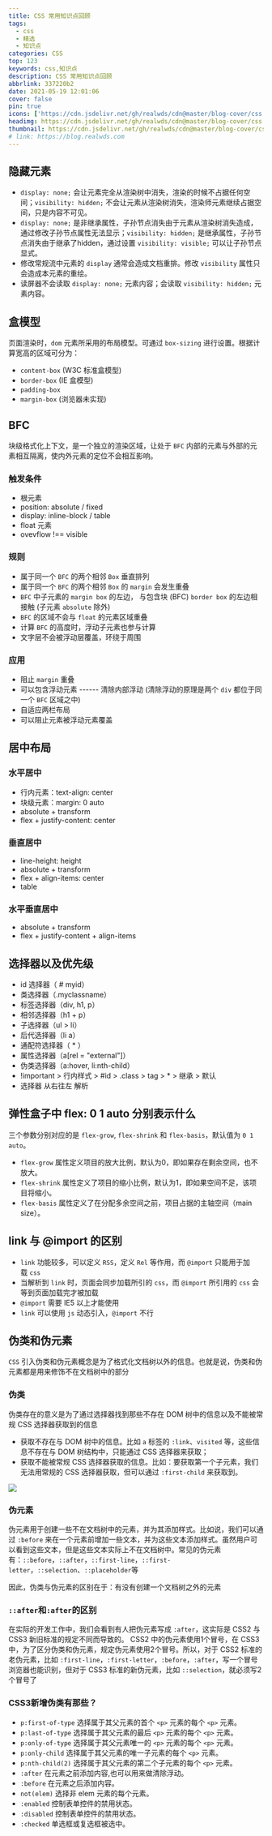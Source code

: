 ```yaml
---
title: CSS 常用知识点回顾
tags:
  - css
  - 精选
  - 知识点
categories: CSS
top: 123
keywords: css,知识点
description: CSS 常用知识点回顾
abbrlink: 337220b2
date: 2021-05-19 12:01:06
cover: false
pin: true
icons: ['https://cdn.jsdelivr.net/gh/realwds/cdn@master/blog-cover/css.66y0hzd74js0.png']
headimg: https://cdn.jsdelivr.net/gh/realwds/cdn@master/blog-cover/css.66y0hzd74js0.png
thumbnail: https://cdn.jsdelivr.net/gh/realwds/cdn@master/blog-cover/css.66y0hzd74js0.png
# link: https://blog.realwds.com
---
```


## 隐藏元素

- `display: none;` 会让元素完全从渲染树中消失，渲染的时候不占据任何空间；`visibility: hidden;` 不会让元素从渲染树消失，渲染师元素继续占据空间，只是内容不可见。
- `display: none;` 是非继承属性，子孙节点消失由于元素从渲染树消失造成，通过修改子孙节点属性无法显示；`visibility: hidden;` 是继承属性，子孙节点消失由于继承了hidden，通过设置 `visibility: visible;` 可以让子孙节点显式。
- 修改常规流中元素的 `display` 通常会造成文档重排。修改 `visibility` 属性只会造成本元素的重绘。
- 读屏器不会读取 `display: none;` 元素内容；会读取 `visibility: hidden;` 元素内容。

## 盒模型

页面渲染时，`dom` 元素所采用的布局模型。可通过 `box-sizing` 进行设置。根据计算宽高的区域可分为：

- `content-box` (W3C 标准盒模型)
- `border-box` (IE 盒模型)
- `padding-box`
- `margin-box` (浏览器未实现)

## BFC

块级格式化上下文，是一个独立的渲染区域，让处于 `BFC` 内部的元素与外部的元素相互隔离，使内外元素的定位不会相互影响。

### 触发条件

- 根元素
- position: absolute / fixed
- display: inline-block / table
- float 元素
- ovevflow !== visible

### 规则

- 属于同一个 `BFC` 的两个相邻 `Box` 垂直排列
- 属于同一个 `BFC` 的两个相邻 `Box` 的 `margin` 会发生重叠
- `BFC` 中子元素的 `margin box` 的左边， 与包含块 (BFC) `border box` 的左边相接触 (子元素 `absolute` 除外)
- `BFC` 的区域不会与 `float` 的元素区域重叠
- 计算 `BFC` 的高度时，浮动子元素也参与计算
- 文字层不会被浮动层覆盖，环绕于周围

### 应用

- 阻止 `margin` 重叠
- 可以包含浮动元素 ------ 清除内部浮动 (清除浮动的原理是两个 `div` 都位于同一个 `BFC` 区域之中)
- 自适应两栏布局
- 可以阻止元素被浮动元素覆盖

## 居中布局

### 水平居中

- 行内元素：text-align: center
- 块级元素：margin: 0 auto
- absolute + transform
- flex + justify-content: center

### 垂直居中

- line-height: height
- absolute + transform
- flex + align-items: center
- table

### 水平垂直居中

- absolute + transform
- flex + justify-content + align-items

## 选择器以及优先级

- id 选择器（ # myid）
- 类选择器（.myclassname）
- 标签选择器（div, h1, p）
- 相邻选择器（h1 + p）
- 子选择器（ul > li）
- 后代选择器（li a）
- 通配符选择器（ * ）
- 属性选择器（a[rel = "external"]）
- 伪类选择器（a:hover, li:nth-child）
- !important > 行内样式 > #id > .class > tag > * > 继承 > 默认
- 选择器 从右往左 解析

## 弹性盒子中 flex: 0 1 auto 分别表示什么

三个参数分别对应的是 `flex-grow`, `flex-shrink` 和 `flex-basis`，默认值为 `0 1 auto`。

- `flex-grow` 属性定义项目的放大比例，默认为0，即如果存在剩余空间，也不放大。
- `flex-shrink` 属性定义了项目的缩小比例，默认为1，即如果空间不足，该项目将缩小。
- `flex-basis` 属性定义了在分配多余空间之前，项目占据的主轴空间（main size）。

## link 与 @import 的区别

-   `link` 功能较多，可以定义 `RSS`，定义 `Rel` 等作用，而 `@import` 只能用于加载 `css`
-   当解析到 `link` 时，页面会同步加载所引的 `css`，而 `@import` 所引用的 `css` 会等到页面加载完才被加载
-   `@import` 需要 IE5 以上才能使用
-   `link` 可以使用 `js` 动态引入，`@import` 不行

## 伪类和伪元素

`CSS` 引入伪类和伪元素概念是为了格式化文档树以外的信息。也就是说，伪类和伪元素都是用来修饰不在文档树中的部分

### 伪类

伪类存在的意义是为了通过选择器找到那些不存在 DOM 树中的信息以及不能被常规 CSS 选择器获取到的信息

- 获取不存在与 DOM 树中的信息。比如 `a` 标签的 `:link`、`visited` 等，这些信息不存在与 DOM 树结构中，只能通过 CSS 选择器来获取；
- 获取不能被常规 CSS 选择器获取的信息。比如：要获取第一个子元素，我们无法用常规的 CSS 选择器获取，但可以通过 `:first-child` 来获取到。

![](https://cdn.jsdelivr.net/gh/realwds/cdn@master/blog/false-class.81137d65.47ajvus48zs0.png)

### 伪元素

伪元素用于创建一些不在文档树中的元素，并为其添加样式。比如说，我们可以通过 `:before` 来在一个元素前增加一些文本，并为这些文本添加样式。虽然用户可以看到这些文本，但是这些文本实际上不在文档树中。常见的伪元素有：`::before`，`::after`，`::first-line`，`::first-letter`，`::selection`、`::placeholder`等

因此，伪类与伪元素的区别在于：有没有创建一个文档树之外的元素

### `::after`和`:after`的区别

在实际的开发工作中，我们会看到有人把伪元素写成 `:after`，这实际是 CSS2 与 CSS3 新旧标准的规定不同而导致的。 CSS2 中的伪元素使用1个冒号，在 CSS3 中，为了区分伪类和伪元素，规定伪元素使用2个冒号。所以，对于 CSS2 标准的老伪元素，比如 `:first-line`，`:first-letter`，`:before`，`:after`，写一个冒号浏览器也能识别，但对于 CSS3 标准的新伪元素，比如 `::selection`，就必须写2个冒号了

### CSS3新增伪类有那些？

- `p:first-of-type` 选择属于其父元素的首个 `<p>` 元素的每个 `<p>` 元素。
- `p:last-of-type` 选择属于其父元素的最后 `<p>` 元素的每个 `<p>` 元素。
- `p:only-of-type` 选择属于其父元素唯一的 `<p>` 元素的每个 `<p>` 元素。
- `p:only-child` 选择属于其父元素的唯一子元素的每个 `<p>` 元素。
- `p:nth-child(2)` 选择属于其父元素的第二个子元素的每个 `<p>` 元素。
- `:after` 在元素之前添加内容,也可以用来做清除浮动。
- `:before` 在元素之后添加内容。
- `not(elem)` 选择非 elem 元素的每个元素。
- `:enabled` 控制表单控件的禁用状态。
- `:disabled` 控制表单控件的禁用状态。
- `:checked` 单选框或复选框被选中。
